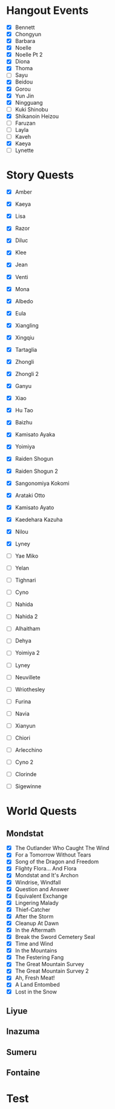 # Hangout Events
- [x] Bennett
- [x] Chongyun
- [x] Barbara
- [x] Noelle
- [x] Noelle Pt 2
- [x] Diona
- [x] Thoma
- [ ] Sayu
- [x] Beidou
- [x] Gorou
- [x] Yun Jin
- [x] Ningguang
- [ ] Kuki Shinobu
- [x] Shikanoin Heizou
- [ ] Faruzan
- [ ] Layla
- [ ] Kaveh
- [x] Kaeya
- [ ] Lynette

# Story Quests
- [x] Amber
- [x] Kaeya 
- [x] Lisa
- [x] Razor
- [x] Diluc
- [x] Klee
- [x] Jean
- [x] Venti
- [x] Mona
- [x] Albedo
- [x] Eula
- [x] Xiangling
- [x] Xingqiu
- [x] Tartaglia
- [x] Zhongli
- [x] Zhongli 2
- [x] Ganyu
- [x] Xiao
- [x] Hu Tao
- [x] Baizhu
- [x] Kamisato Ayaka
- [x] Yoimiya
- [x] Raiden Shogun
- [x] Raiden Shogun 2
- [x] Sangonomiya Kokomi
- [x] Arataki Otto
- [x] Kamisato Ayato
- [x] Kaedehara Kazuha
- [x] Nilou
- [x] Lyney

- [ ] Yae Miko
- [ ] Yelan
- [ ] Tighnari
- [ ] Cyno
- [ ] Nahida
- [ ] Nahida 2
- [ ] Alhaitham
- [ ] Dehya
- [ ] Yoimiya 2
- [ ] Lyney
- [ ] Neuvillete
- [ ] Wriothesley
- [ ] Furina
- [ ] Navia
- [ ] Xianyun
- [ ] Chiori
- [ ] Arlecchino
- [ ] Cyno 2
- [ ] Clorinde
- [ ] Sigewinne

# World Quests
## Mondstat
- [x] The Outlander Who Caught The Wind
- [x] For a Tomorrow Without Tears
- [x] Song of the Dragon and Freedom
- [x] Flighty Flora... And Flora
- [x] Mondstat and It's Archon
- [x] Windrise, Windfall 
- [x] Question and Answer
- [x] Equivalent Exchange 
- [x] Lingering Malady
- [x] Thief-Catcher
- [x] After the Storm
- [x] Cleanup At Dawn
- [x] In the Aftermath
- [x] Break the Sword Cemetery Seal
- [x] Time and Wind
- [x] In the Mountains
- [x] The Festering Fang
- [x] The Great Mountain Survey
- [x] The Great Mountain Survey 2
- [x] Ah, Fresh Meat!
- [x] A Land Entombed
- [x] Lost in the Snow

## Liyue

## Inazuma

## Sumeru

## Fontaine


# Test




